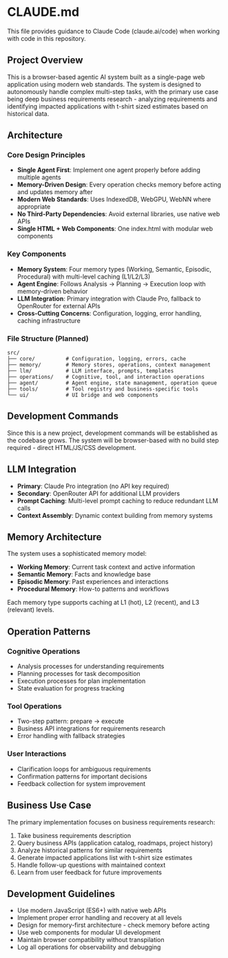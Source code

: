 # CLAUDE.md

This file provides guidance to Claude Code (claude.ai/code) when working with code in this repository.

## Project Overview

This is a browser-based agentic AI system built as a single-page web application using modern web standards. The system is designed to autonomously handle complex multi-step tasks, with the primary use case being deep business requirements research - analyzing requirements and identifying impacted applications with t-shirt sized estimates based on historical data.

## Architecture

### Core Design Principles
- **Single Agent First**: Implement one agent properly before adding multiple agents
- **Memory-Driven Design**: Every operation checks memory before acting and updates memory after
- **Modern Web Standards**: Uses IndexedDB, WebGPU, WebNN where appropriate
- **No Third-Party Dependencies**: Avoid external libraries, use native web APIs
- **Single HTML + Web Components**: One index.html with modular web components

### Key Components
- **Memory System**: Four memory types (Working, Semantic, Episodic, Procedural) with multi-level caching (L1/L2/L3)
- **Agent Engine**: Follows Analysis → Planning → Execution loop with memory-driven behavior
- **LLM Integration**: Primary integration with Claude Pro, fallback to OpenRouter for external APIs
- **Cross-Cutting Concerns**: Configuration, logging, error handling, caching infrastructure

### File Structure (Planned)
```
src/
├── core/          # Configuration, logging, errors, cache
├── memory/        # Memory stores, operations, context management
├── llm/           # LLM interface, prompts, templates
├── operations/    # Cognitive, tool, and interaction operations
├── agent/         # Agent engine, state management, operation queue
├── tools/         # Tool registry and business-specific tools
└── ui/            # UI bridge and web components
```

## Development Commands

Since this is a new project, development commands will be established as the codebase grows. The system will be browser-based with no build step required - direct HTML/JS/CSS development.

## LLM Integration

- **Primary**: Claude Pro integration (no API key required)
- **Secondary**: OpenRouter API for additional LLM providers
- **Prompt Caching**: Multi-level prompt caching to reduce redundant LLM calls
- **Context Assembly**: Dynamic context building from memory systems

## Memory Architecture

The system uses a sophisticated memory model:
- **Working Memory**: Current task context and active information
- **Semantic Memory**: Facts and knowledge base
- **Episodic Memory**: Past experiences and interactions
- **Procedural Memory**: How-to patterns and workflows

Each memory type supports caching at L1 (hot), L2 (recent), and L3 (relevant) levels.

## Operation Patterns

### Cognitive Operations
- Analysis processes for understanding requirements
- Planning processes for task decomposition
- Execution processes for plan implementation
- State evaluation for progress tracking

### Tool Operations
- Two-step pattern: prepare → execute
- Business API integrations for requirements research
- Error handling with fallback strategies

### User Interactions
- Clarification loops for ambiguous requirements
- Confirmation patterns for important decisions
- Feedback collection for system improvement

## Business Use Case

The primary implementation focuses on business requirements research:
1. Take business requirements description
2. Query business APIs (application catalog, roadmaps, project history)
3. Analyze historical patterns for similar requirements
4. Generate impacted applications list with t-shirt size estimates
5. Handle follow-up questions with maintained context
6. Learn from user feedback for future improvements

## Development Guidelines

- Use modern JavaScript (ES6+) with native web APIs
- Implement proper error handling and recovery at all levels
- Design for memory-first architecture - check memory before acting
- Use web components for modular UI development
- Maintain browser compatibility without transpilation
- Log all operations for observability and debugging